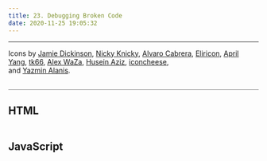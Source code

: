 ```yaml
---
title: 23. Debugging Broken Code
date: 2020-11-25 19:05:32
---
```


<div class="output-container">

  <style type="text/css">
   .row {
			display: grid;
			grid-template-columns: auto auto auto;
			text-align: center;
		}

		.grid {
			min-height: 6em;
			padding: 1em;
		}

		/**
		 * Make sure images scale
		 */
		img {
			height: auto;
			max-width: 100%;
		}

		/**
		 * Scale image to the full width of the page
		 */
		.img-full {
			width: 100%;
		}

		/**
		 * Style buttons to not look like buttons
		 */
		[data-monster-id] {
			background-color: transparent;
			border: 0;
		}
  </style>
   <div id="app" aria-live="polite"></div>
    <footer>
      <hr>
      <p class="text-small text-muted">Icons by <a href="https://thenounproject.com/term/door/311732/">Jamie Dickinson</a>, <a href="https://thenounproject.com/term/monster/184225/">Nicky Knicky</a>, <a href="https://thenounproject.com/term/monster/1510400/">Alvaro Cabrera</a>, <a href="https://thenounproject.com/term/monster/28460/">Eliricon</a>, <a href="https://thenounproject.com/term/monster/82823/">April Yang</a>, <a href="https://thenounproject.com/term/monster/1062009/">tk66</a>, <a href="https://thenounproject.com/term/monster/24990/">Alex WaZa</a>, <a href="https://thenounproject.com/term/monster/37212/">Husein Aziz</a>, <a href="https://thenounproject.com/term/monster/2236082">iconcheese</a>, <br>and <a href="https://thenounproject.com/term/socks/38451/">Yazmin Alanis</a>.</p>
    </footer>
  <script>
  </script>

</div>

<div class="html-container" style="border-top: .5px solid grey; margin-top: 30px;">

## HTML

```HTML

```

</div>
<div class="js-container">

## JavaScript

```JS

```

</div>
